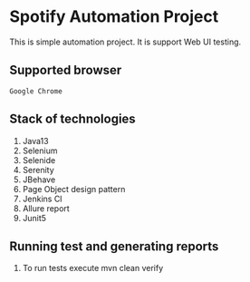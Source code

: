 # Spotify Automation Project
This is simple automation project. It is support  Web UI testing.

## Supported browser
    Google Chrome

## Stack of technologies
1. Java13
2. Selenium
3. Selenide
4. Serenity
5. JBehave
6. Page Object design pattern
7. Jenkins CI
8. Allure report
9. Junit5

## Running test and generating reports
1. To run tests execute mvn clean verify